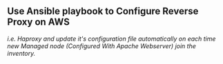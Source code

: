 ## Use Ansible playbook to Configure Reverse Proxy on AWS ##
_i.e. Haproxy and update it's configuration_
_file automatically on each time new Managed node_
_(Configured With Apache Webserver) join the inventory._
